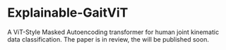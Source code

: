 # Explainable-GaitViT
A ViT-Style Masked Autoencoding transformer for human joint kinematic data classification.
The paper is in review, the will be published soon.
